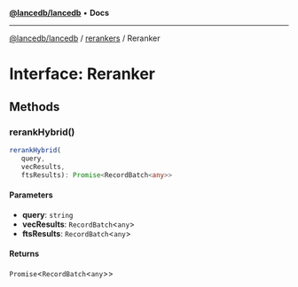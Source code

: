 [**@lancedb/lancedb**](../../../README.md) • **Docs**
***
[@lancedb/lancedb](../../../globals.md) / [rerankers](../README.md) / Reranker
# Interface: Reranker
## Methods
### rerankHybrid()
```ts
rerankHybrid(
   query,
   vecResults,
   ftsResults): Promise<RecordBatch<any>>
```
#### Parameters
* **query**: `string`
* **vecResults**: `RecordBatch`&lt;`any`&gt;
* **ftsResults**: `RecordBatch`&lt;`any`&gt;
#### Returns
`Promise`&lt;`RecordBatch`&lt;`any`&gt;&gt;
